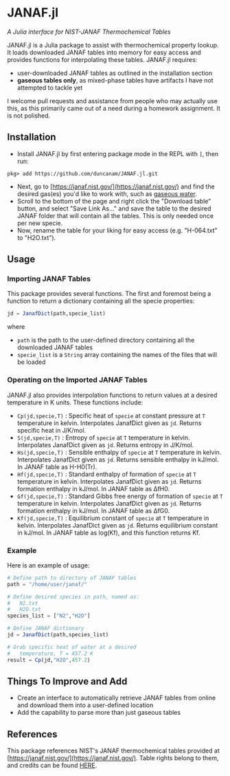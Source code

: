 # JANAF.jl
*A Julia interface for NIST-JANAF Thermochemical Tables*

JANAF.jl is a Julia package to assist with thermochemical property lookup. It loads downloaded JANAF tables into memory for easy access and provides functions for interpolating these tables. JANAF.jl requires:
* user-downloaded JANAF tables as outlined in the installation section
* **gaseous tables only**, as mixed-phase tables have artifacts I have not attempted to tackle yet

I welcome pull requests and assistance from people who may actually use this, as this primarily came out of a need during a homework assignment. It is not polished. 

## Installation 
* Install JANAF.jl by first entering package mode in the REPL with `]`, then run:
```julia-repl
pkg> add https://github.com/duncanam/JANAF.jl.git
```
* Next, go to [https://janaf.nist.gov/](https://janaf.nist.gov/) and find the desired gas(es) you'd like to work with, such as [gaseous water](https://janaf.nist.gov/tables/H-064.html). 
* Scroll to the bottom of the page and right click the "Download table" button, and select "Save Link As..." and save the table to the desired JANAF folder that will contain all the tables. This is only needed once per new specie. 
* Now, rename the table for your liking for easy access (e.g. "H-064.txt" to "H2O.txt"). 

## Usage

### Importing JANAF Tables
This package provides several functions. The first and foremost being a function to return a dictionary containing all the specie properties:
```julia
jd = JanafDict(path,specie_list)
```
where 
* `path` is the path to the user-defined directory containing all the downloaded JANAF tables 
* `specie_list` is a `String` array containing the names of the files that will be loaded 

### Operating on the Imported JANAF Tables
JANAF.jl also provides interpolation functions to return values at a desired temperature in K units. These functions include:
* `Cp(jd,specie,T)` : Specific heat of `specie` at constant pressure at `T` temperature in kelvin. Interpolates JanafDict given as `jd`. Returns specific heat in J/K/mol.
* `S(jd,specie,T)` : Entropy of `specie` at `T` temperature in kelvin. Interpolates JanafDict given as `jd`. Returns entropy in J/K/mol.
* `Hs(jd,specie,T)` : Sensible enthalpy of `specie` at `T` temperature in kelvin. Interpolates JanafDict given as `jd`. Returns sensible enthalpy in kJ/mol. In JANAF table as H-H0(Tr). 
* `Hf(jd,specie,T)` : Standard enthalpy of formation of `specie` at `T` temperature in kelvin. Interpolates  JanafDict given as `jd`. Returns formation enthalpy in kJ/mol. In JANAF table as ΔfH0.
* `Gf(jd,specie,T)` : Standard Gibbs free energy of formation of `specie` at `T` temperature in kelvin. Interpolates JanafDict given as `jd`. Returns formation enthalpy in kJ/mol. In JANAF table as ΔfG0.
* `Kf(jd,specie,T)` : Equilibrium constant of `specie` at `T` temperature in kelvin. Interpolates JanafDict given as `jd`. Returns equilibrium constant in kJ/mol. In JANAF table as log(Kf), and this function returns Kf. 

### Example
Here is an example of usage:
```julia
# Define path to directory of JANAF tables
path = "/home/user/janaf/"

# Define desired species in path, named as:
#   N2.txt
#   H2O.txt
species_list = ["N2","H2O"]

# Define JANAF dictionary 
jd = JanafDict(path,species_list)

# Grab specific heat of water at a desired
#   temperature, T = 457.2 K
result = Cp(jd,"H2O",457.2)
```

## Things To Improve and Add
* Create an interface to automatically retrieve JANAF tables from online and download them into a user-defined location
* Add the capability to parse more than just gaseous tables

## References 
This package references NIST's JANAF thermochemical tables provided at [https://janaf.nist.gov/](https://janaf.nist.gov/). Table rights belong to them, and credits can be found [HERE](https://janaf.nist.gov/janbanr.html).
